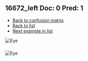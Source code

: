 ## 16672_left Doc: 0 Pred: 1
- [Back to confusion matrix](https://github.com/juliandewit/kaggle_retinopathy/blob/master/matrix.md)
- [Back to list](https://github.com/juliandewit/kaggle_retinopathy/blob/master/lists/01/list.md)
- [Next example in list](https://github.com/juliandewit/kaggle_retinopathy/blob/master/lists/01/16/16732_right.md)

![Eye](https://retinopaty.blob.core.windows.net/size1024/16672_left_0.jpeg)

### 

![Eye]()

